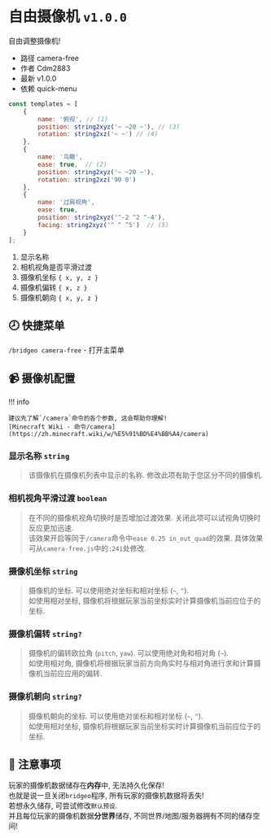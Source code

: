# 自由摄像机 `v1.0.0`
自由调整摄像机!

<div class="grid cards" markdown>

<div class="grid cards" markdown>

- 路径 camera-free
- 作者 Cdm2883
- 最新 v1.0.0
- 依赖 quick-menu

</div>

``` js title="默认预设" linenums="30" hl_lines="2-6"
const templates = [
    {
        name: '俯视', // (1)
        position: string2xyz('~ ~20 ~'), // (3)
        rotation: string2xz('~ ~') // (4)
    },
    {
        name: '鸟瞰',
        ease: true,  // (2)
        position: string2xyz('~ ~20 ~'),  
        rotation: string2xz('90 0')
    },
    {
        name: '过肩视角',
        ease: true,
        position: string2xyz('^-2 ^2 ^-4'),
        facing: string2xyz('^ ^ ^5')  // (5)
    }
];
```

1. 显示名称
2. 相机视角是否平滑过渡
3. 摄像机坐标 `{ x, y, z }`
4. 摄像机偏转 `{ x, z }`
5. 摄像机朝向 `{ x, y, z }`

</div>

## 🕗 快捷菜单
`/bridgeo camera-free` - 打开主菜单

## 📹 摄像机配置
!!! info

    建议先了解`/camera`命令的各个参数, 这会帮助你理解!  
    [Minecraft Wiki - 命令/camera](https://zh.minecraft.wiki/w/%E5%91%BD%E4%BB%A4/camera)

### 显示名称 `string`
> 该摄像机在摄像机列表中显示的名称.
> 修改此项有助于您区分不同的摄像机.

### 相机视角平滑过渡 `boolean`
> 在不同的摄像机视角切换时是否增加过渡效果.
> 关闭此项可以试视角切换时反应更加迅速.  
> 该效果开启等同于`/camera`命令中`ease 0.25 in_out_quad`的效果.
> 具体效果可从`camera-free.js`中的`:241`处修改.

### 摄像机坐标 `string`
> 摄像机的坐标. 可以使用绝对坐标和相对坐标 (`~`, `^`).  
> 如使用相对坐标, 摄像机将根据玩家当前坐标实时计算摄像机当前应位于的坐标.

### 摄像机偏转 `string?`
> 摄像机的偏转欧拉角 (`pitch`, `yaw`). 可以使用绝对角和相对角 (`~`).  
> 如使用相对角, 摄像机将根据玩家当前方向角实时与相对角进行求和计算摄像机当前应应用的偏转.

### 摄像机朝向 `string?`
> 摄像机朝向的坐标. 可以使用绝对坐标和相对坐标 (`~`, `^`).  
> 如使用相对坐标, 摄像机将根据玩家当前坐标实时计算摄像机当前应位于的坐标.

## 🚧 注意事项
玩家的摄像机数据储存在**内存**中, 无法持久化保存!  
也就是说一旦关闭`bridgeo`程序, 所有玩家的摄像机数据将丢失!  
若想永久储存, 可尝试修改`默认预设`.  
并且每位玩家的摄像机数据**分世界**储存, 不同世界/地图/服务器拥有不同的储存空间!
